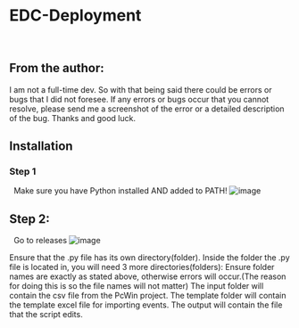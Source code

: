 # EDC-Deployment
&nbsp;&nbsp;
## From the author:
I am not a full-time dev. So with that being said there could be errors or bugs that I did not foresee. If any errors or bugs occur that you cannot resolve, please    send me a screenshot of the error or a detailed description of the bug. Thanks and good luck.


## Installation
### Step 1
&nbsp;&nbsp;Make sure you have Python installed AND added to PATH!
![image](https://github.com/user-attachments/assets/13f73752-ffab-4f4d-b469-d7f6d0d274b7)
## Step 2:
&nbsp;&nbsp;Go to releases
![image](https://github.com/user-attachments/assets/a2316742-d4bd-433b-9cd4-b249b9344e53)

Ensure that the .py file has its own directory(folder).
Inside the folder the .py file is located in, you will need 3 more directories(folders):
Ensure folder names are exactly as stated above, otherwise errors will occur.(The reason for doing this is so the file names will not matter)
The input folder will contain the csv file from the PcWin project.
The template folder will contain the template excel file for importing events.
The output will contain the file that the script edits.
  
 
  
